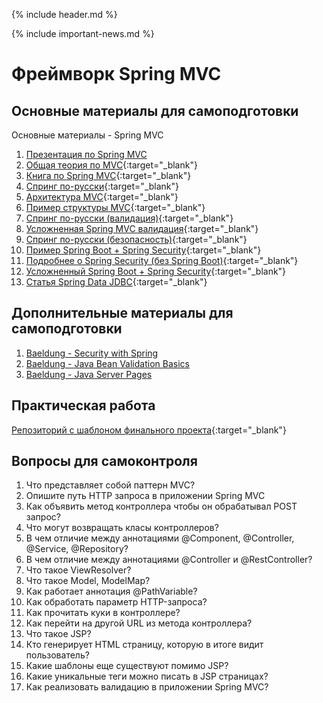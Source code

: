 {% include header.md %}

{% include important-news.md %}

Фреймворк Spring MVC
===

Основные материалы для самоподготовки
---------------------
Основные материалы - Spring MVC
1. [Презентация по Spring MVC](./presentations/spring_mvc.pptx)
1. [Общая теория по MVC](https://tproger.ru/articles/mvc/){:target="_blank"}
1. [Книга по Spring MVC](./books/spring_for_professionals.pdf){:target="_blank"}
1. [Спринг по-русски](http://spring-projects.ru/guides/serving-web-content/){:target="_blank"}
1. [Архитектура MVC](http://javastudy.ru/spring-mvc/spring-mvc-basic/){:target="_blank"}
1. [Пример структуры MVC](https://proselyte.net/tutorials/spring-tutorial-full-version/spring-mvc-framework/){:target="_blank"}
1. [Спринг по-русски (валидация)](http://spring-projects.ru/guides/validating-form-input/){:target="_blank"}
1. [Усложненная Spring MVC валидация](https://habr.com/ru/post/424819/){:target="_blank"}
1. [Спринг по-русски (безопасность)](http://spring-projects.ru/guides/securing-web/){:target="_blank"}
1. [Пример Spring Boot + Spring Security](https://gist.github.com/AppLoidx/7ae08564d070c5d66b95b348830fe5df){:target="_blank"}
1. [Подробнее о Spring Security (без Spring Boot)](https://devcolibri.com/%D0%B1%D1%8B%D1%81%D1%82%D1%80%D1%8B%D0%B9-%D1%81%D1%82%D1%80%D0%B0%D1%82-%D0%B2-spring-security/){:target="_blank"}
1. [Усложненный Spring Boot + Spring Security](https://leodev.ru/blog/spring-security/spring-boot-spring-security-thymeleaf-example/#.XoGpjYgzaUk){:target="_blank"}
1. [Статья Spring Data JDBC](https://habr.com/ru/post/423697/){:target="_blank"}

Дополнительные материалы для самоподготовки
---------------------
1. [Baeldung - Security with Spring](https://www.baeldung.com/security-spring)
1. [Baeldung - Java Bean Validation Basics](https://www.baeldung.com/javax-validation)
1. [Baeldung - Java Server Pages](https://www.baeldung.com/jsp)

Практическая работа
---------------------
[Репозиторий с шаблоном финального проекта](https://github.com/java-online-course/final-project-template){:target="_blank"}

Вопросы для самоконтроля
---------------------
1. Что представляет собой паттерн MVC?
1. Опишите путь HTTP запроса в приложении Spring MVC
1. Как объявить метод контроллера чтобы он обрабатывал POST запрос?
1. Что могут возвращать класы контроллеров?
1. В чем отличие между аннотациями @Component, @Controller, @Service, @Repository?
1. В чем отличие между аннотациями @Controller и @RestController?
1. Что такое ViewResolver?
1. Что такое Model, ModelMap?
1. Как работает аннотация @PathVariable?
1. Как обработать параметр HTTP-запроса?
1. Как прочитать куки в контроллере?
1. Как перейти на другой URL из метода контроллера?
1. Что такое JSP?
1. Кто генерирует HTML страницу, которую в итоге видит пользователь?
1. Какие шаблоны еще существуют помимо JSP?
1. Какие уникальные теги можно писать в JSP страницах?
1. Как реализовать валидацию в приложении Spring MVC?
